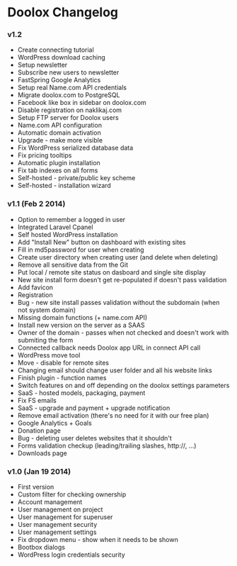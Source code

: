 Doolox Changelog
================

### v1.2 ###

* Create connecting tutorial
* WordPress download caching
* Setup newsletter
* Subscribe new users to newsletter
* FastSpring Google Analytics
* Setup real Name.com API credentials
* Migrate doolox.com to PostgreSQL
* Facebook like box in sidebar on doolox.com
* Disable registration on naklikaj.com
* Setup FTP server for Doolox users
* Name.com API configuration
* Automatic domain activation
* Upgrade - make more visible
* Fix WordPress serialized database data
* Fix pricing tooltips
* Automatic plugin installation
* Fix tab indexes on all forms
* Self-hosted - private/public key scheme
* Self-hosted - installation wizard

### v1.1 (Feb 2 2014) ###

* Option to remember a logged in user
* Integrated Laravel Cpanel
* Self hosted WordPress installation
* Add "Install New" button on dashboard with existing sites
* Fill in md5password for user when creating
* Create user directory when creating user (and delete when deleting)
* Remove all sensitive data from the Git
* Put local / remote site status on dasboard and single site display
* New site install form doesn't get re-populated if doesn't pass validation
* Add favicon
* Registration
* Bug - new site install passes validation without the subdomain (when not system domain)
* Missing domain functions (+ name.com API)
* Install new version on the server as a SAAS
* Owner of the domain - passes when not checked and doesn't work with submiting the form
* Connected callback needs Doolox app URL in connect API call
* WordPress move tool
* Move - disable for remote sites
* Changing email should change user folder and all his website links
* Finish plugin - function names
* Switch features on and off depending on the doolox settings parameters
* SaaS - hosted models, packaging, payment
* Fix FS emails
* SaaS - upgrade and payment + upgrade notification
* Remove email activation (there's no need for it with our free plan)
* Google Analytics + Goals
* Donation page
* Bug - deleting user deletes websites that it shouldn't
* Forms validation checkup (leading/trailing slashes, http://, ...)
* Downloads page

### v1.0 (Jan 19 2014) ###

* First version
* Custom filter for checking ownership
* Account management
* User management on project
* User management for superuser
* User management security
* User management settings
* Fix dropdown menu - show when it needs to be shown
* Bootbox dialogs
* WordPress login credentials security